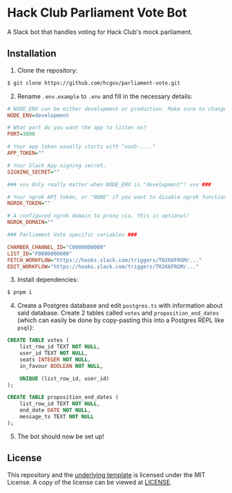 # Hack Club Parliament Vote Bot
A Slack bot that handles voting for Hack Club's mock parliament.

## Installation
1. Clone the repository:
```sh
$ git clone https://github.com/hcgov/parliament-vote.git
```

2. Rename `.env.example` to `.env` and fill in the necessary details:
```ini
# NODE_ENV can be either development or production. Make sure to change this before you ship your bot!
NODE_ENV=development

# What port do you want the app to listen on?
PORT=3000

# Your app token usually starts with "xoxb-...."
APP_TOKEN=""

# Your Slack App signing secret.
SIGNING_SECRET=""

### vvv Only really matter when NODE_ENV is "development"! vvv ###

# Your ngrok API token, or "NONE" if you want to disable ngrok functionality
NGROK_TOKEN=""

# A configured ngrok domain to proxy via, this is optional!
NGROK_DOMAIN=""

### Parliament Vote specific variables ###

CHAMBER_CHANNEL_ID="C0000000000"
LIST_ID="F0000000000"
FETCH_WORKFLOW="https://hooks.slack.com/triggers/T0266FRGM/..."
EDIT_WORKFLOW="https://hooks.slack.com/triggers/T0266FRGM/..."
```

3. Install dependencies:
```sh
$ pnpm i
```

4. Create a Postgres database and edit `postgres.ts` with information about said database. Create 2 tables called `votes` and `proposition_end_dates` (which can easily be done by copy-pasting this into a Postgres REPL like `psql`):
```sql
CREATE TABLE votes (
    list_row_id TEXT NOT NULL,
    user_id TEXT NOT NULL,
    seats INTEGER NOT NULL,
    in_favour BOOLEAN NOT NULL,

    UNIQUE (list_row_id, user_id)
);

CREATE TABLE proposition_end_dates (
    list_row_id TEXT NOT NULL,
    end_date DATE NOT NULL,
    message_ts TEXT NOT NULL
);
```

5. The bot should now be set up! 

## License
This repository and the [underlying template](https://github.com/DaInfLoop/boltjs-template) is licensed under the MIT License. A copy of the license can be viewed at [LICENSE](/LICENSE).

